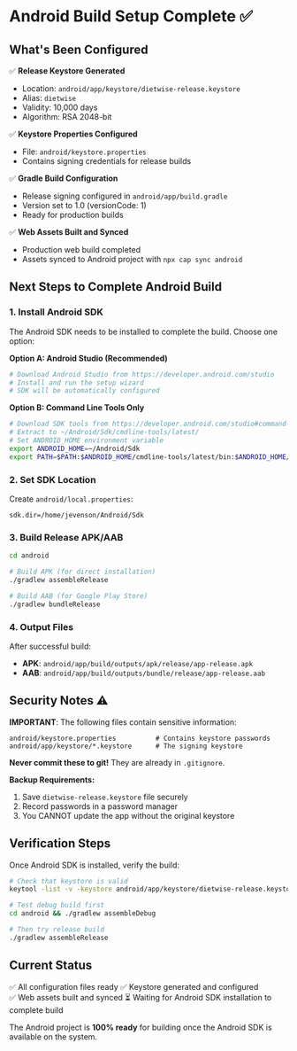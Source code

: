 # Android Build Setup Complete ✅

## What's Been Configured

✅ **Release Keystore Generated**
- Location: `android/app/keystore/dietwise-release.keystore`
- Alias: `dietwise`
- Validity: 10,000 days
- Algorithm: RSA 2048-bit

✅ **Keystore Properties Configured**
- File: `android/keystore.properties`
- Contains signing credentials for release builds

✅ **Gradle Build Configuration**
- Release signing configured in `android/app/build.gradle`
- Version set to 1.0 (versionCode: 1)
- Ready for production builds

✅ **Web Assets Built and Synced**
- Production web build completed
- Assets synced to Android project with `npx cap sync android`

## Next Steps to Complete Android Build

### 1. Install Android SDK

The Android SDK needs to be installed to complete the build. Choose one option:

**Option A: Android Studio (Recommended)**
```bash
# Download Android Studio from https://developer.android.com/studio
# Install and run the setup wizard
# SDK will be automatically configured
```

**Option B: Command Line Tools Only**
```bash
# Download SDK tools from https://developer.android.com/studio#command-line-tools-only
# Extract to ~/Android/Sdk/cmdline-tools/latest/
# Set ANDROID_HOME environment variable
export ANDROID_HOME=~/Android/Sdk
export PATH=$PATH:$ANDROID_HOME/cmdline-tools/latest/bin:$ANDROID_HOME/platform-tools
```

### 2. Set SDK Location

Create `android/local.properties`:
```properties
sdk.dir=/home/jevenson/Android/Sdk
```

### 3. Build Release APK/AAB

```bash
cd android

# Build APK (for direct installation)
./gradlew assembleRelease

# Build AAB (for Google Play Store)
./gradlew bundleRelease
```

### 4. Output Files

After successful build:
- **APK**: `android/app/build/outputs/apk/release/app-release.apk`
- **AAB**: `android/app/build/outputs/bundle/release/app-release.aab`

## Security Notes ⚠️

**IMPORTANT**: The following files contain sensitive information:

```
android/keystore.properties          # Contains keystore passwords
android/app/keystore/*.keystore      # The signing keystore
```

**Never commit these to git!** They are already in `.gitignore`.

**Backup Requirements:**
1. Save `dietwise-release.keystore` file securely
2. Record passwords in a password manager
3. You CANNOT update the app without the original keystore

## Verification Steps

Once Android SDK is installed, verify the build:

```bash
# Check that keystore is valid
keytool -list -v -keystore android/app/keystore/dietwise-release.keystore -alias dietwise

# Test debug build first
cd android && ./gradlew assembleDebug

# Then try release build
./gradlew assembleRelease
```

## Current Status

✅ All configuration files ready
✅ Keystore generated and configured  
✅ Web assets built and synced
⏳ Waiting for Android SDK installation to complete build

The Android project is **100% ready** for building once the Android SDK is available on the system.